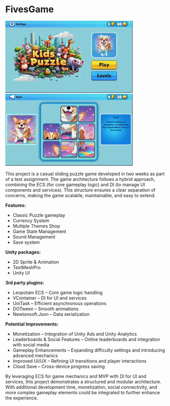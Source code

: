 # FivesGame

![FivesGame Menu](https://github.com/UlMuse/FivesGame/blob/main/Content/FivesGame_Menu.gif)
![FivesGame Gameplay](https://github.com/UlMuse/FivesGame/blob/main/Content/FivesGame_GamePlay.gif)

This project is a casual sliding puzzle game developed in two weeks as part of a test assignment. The game architecture follows a hybrid approach, combining the ECS (for core gameplay logic) and DI  (to manage UI components and services). This structure ensures a clear separation of concerns, making the game scalable, maintainable, and easy to extend.

**Features:**
* Classic Puzzle gameplay
* Currency System
* Multiple Themes Shop
* Game State Management
* Sound Management
* Save system

**Unity packages:**
* 2D Sprite & Animation
* TextMeshPro
* Unity UI

**3rd party plugins:**
* Leopotam ECS – Core game logic handling
* VContainer – DI for UI and services
* UniTask – Efficient asynchronous operations
* DOTween – Smooth animations
* Newtonsoft.Json – Data serialization

**Potential Improvements:**
* Monetization – Integration of Unity Ads and Unity Analytics
* Leaderboards & Social Features – Online leaderboards and integration with social media
* Gameplay Enhancements – Expanding difficulty settings and introducing advanced mechanics
* Improved UI/UX – Refining UI transitions and player interactions
* Cloud Save – Cross-device progress saving

By leveraging ECS for game mechanics and MVP with DI for UI and services, this project demonstrates a structured and modular architecture. With additional development time, monetization, social connectivity, and more complex gameplay elements could be integrated to further enhance the experience. 